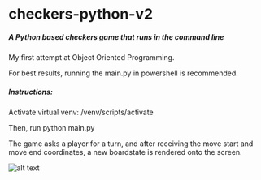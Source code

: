 # checkers-python-v2
##### A Python based checkers game that runs in the command line

My first attempt at Object Oriented Programming.

For best results, running the main.py in powershell is recommended.

##### Instructions:

Activate virtual venv: /venv/scripts/activate

Then, run python main.py

The game asks a player for a turn, and after receiving the move start and move end coordinates, a new boardstate is rendered onto the screen.

![alt text](https://cdn.discordapp.com/attachments/617825237752479751/1178820359101882489/image.png?ex=65778903&is=65651403&hm=c2502cfda77d68e0d480912d4093d1e1e02ff8f12fc4f07a8dce191d951c41df&)

